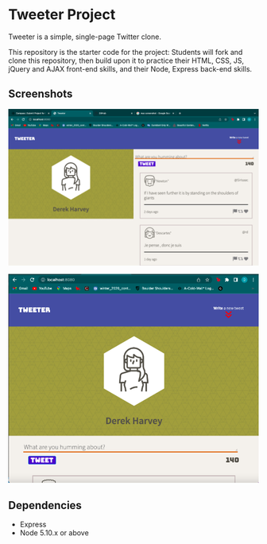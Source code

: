 # Tweeter Project

Tweeter is a simple, single-page Twitter clone.

This repository is the starter code for the project: Students will fork and clone this repository, then build upon it to practice their HTML, CSS, JS, jQuery and AJAX front-end skills, and their Node, Express back-end skills.

## Screenshots
!["Screenshot of full page in browser"](https://github.com/DerekHarvey22/tweeter/blob/master/docs/Fullscreen%20Page.png?raw=true)

!["Screenshot of smaller window"](https://github.com/DerekHarvey22/tweeter/blob/master/docs/Smaller%20Page.png?raw=true)
## Dependencies

- Express
- Node 5.10.x or above

